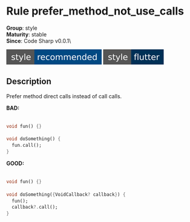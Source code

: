 # Rule prefer_method_not_use_calls

**Group**: style\
**Maturity**: stable\
**Since**: Code Sharp v0.0.1\

[![recommended](style-recommended.svg)](https://github.com/Nomeleel/code_sharp/blob/main/lib/recommended.yaml)
[![flutter](style-flutter.svg)](https://github.com/Nomeleel/code_sharp/blob/main/lib/flutter.yaml)

## Description

Prefer method direct calls instead of call calls.

**BAD:**
```dart

void fun() {}

void doSomething() {
  fun.call();
}

```

**GOOD:**
```dart

void fun() {}

void doSomething({VoidCallback? callback}) {
  fun();
  callback?.call();
}

```
